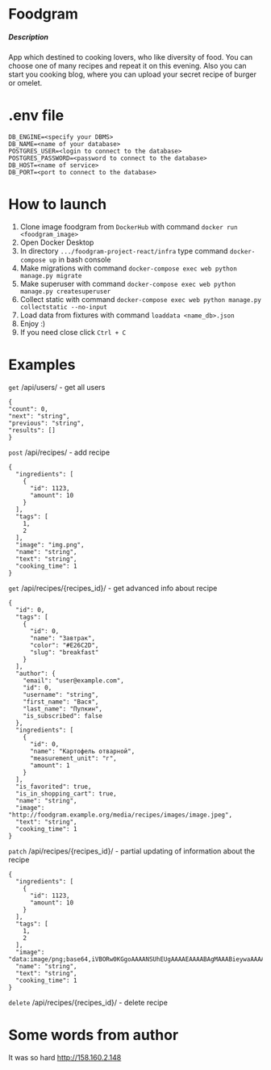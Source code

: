 # Foodgram
##### Description
App which destined to cooking lovers, who like diversity of food. You can choose one of many recipes and repeat it on this evening. Also you can start you cooking blog, where you can upload your secret recipe of burger or omelet.
# .env file
```
DB_ENGINE=<specify your DBMS>
DB_NAME=<name of your database>
POSTGRES_USER=<login to connect to the database>
POSTGRES_PASSWORD=<password to connect to the database>
DB_HOST=<name of service>
DB_PORT=<port to connect to the database>
```
# How to launch

1. Clone image foodgram from ```DockerHub``` with command ```docker run <foodgram_image>```
2. Open Docker Desktop
3. In directory ```.../foodgram-project-react/infra``` type command ```docker-compose up``` in bash console
4. Make migrations with command ```docker-compose exec web python manage.py migrate```
5. Make superuser with command ```docker-compose exec web python manage.py createsuperuser```
6. Collect static with command ```docker-compose exec web python manage.py collectstatic --no-input```
7. Load data from fixtures with command ```loaddata <name_db>.json```
8. Enjoy :)
9. If you need close click ```Ctrl + C```

# Examples
```get``` /api/users/ - get all users
```
{
"count": 0,
"next": "string",
"previous": "string",
"results": []
}
```

```post``` /api/recipes/ - add recipe
```
{
  "ingredients": [
    {
      "id": 1123,
      "amount": 10
    }
  ],
  "tags": [
    1,
    2
  ],
  "image": "img.png",
  "name": "string",
  "text": "string",
  "cooking_time": 1
}
```

```get``` /api/recipes/{recipes_id}/ - get advanced info about recipe
```
{
  "id": 0,
  "tags": [
    {
      "id": 0,
      "name": "Завтрак",
      "color": "#E26C2D",
      "slug": "breakfast"
    }
  ],
  "author": {
    "email": "user@example.com",
    "id": 0,
    "username": "string",
    "first_name": "Вася",
    "last_name": "Пупкин",
    "is_subscribed": false
  },
  "ingredients": [
    {
      "id": 0,
      "name": "Картофель отварной",
      "measurement_unit": "г",
      "amount": 1
    }
  ],
  "is_favorited": true,
  "is_in_shopping_cart": true,
  "name": "string",
  "image": "http://foodgram.example.org/media/recipes/images/image.jpeg",
  "text": "string",
  "cooking_time": 1
}
```

```patch``` /api/recipes/{recipes_id}/ - partial updating of information about the recipe
```
{
  "ingredients": [
    {
      "id": 1123,
      "amount": 10
    }
  ],
  "tags": [
    1,
    2
  ],
  "image": "data:image/png;base64,iVBORw0KGgoAAAANSUhEUgAAAAEAAAABAgMAAABieywaAAAACVBMVEUAAAD///9fX1/S0ecCAAAACXBIWXMAAA7EAAAOxAGVKw4bAAAACklEQVQImWNoAAAAggCByxOyYQAAAABJRU5ErkJggg==",
  "name": "string",
  "text": "string",
  "cooking_time": 1
}
```

```delete``` /api/recipes/{recipes_id}/ - delete recipe
# Some words from author
It was so hard
http://158.160.2.148